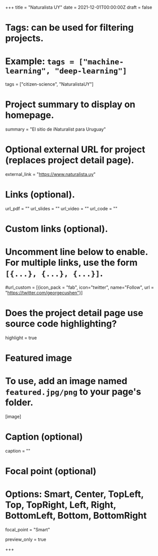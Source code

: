 +++
title = "Naturalista UY"
date = 2021-12-01T00:00:00Z
draft = false

# Tags: can be used for filtering projects.
# Example: `tags = ["machine-learning", "deep-learning"]`
tags = ["citizen-science", "NaturalistaUY"]

# Project summary to display on homepage.
summary = "El sitio de iNaturalist para Uruguay"

# Optional external URL for project (replaces project detail page).
external_link = "https://www.naturalista.uy"

# Links (optional).
url_pdf = ""
url_slides = ""
url_video = ""
url_code = ""

# Custom links (optional).
#   Uncomment line below to enable. For multiple links, use the form `[{...}, {...}, {...}]`.
#url_custom = [{icon_pack = "fab", icon="twitter", name="Follow", url = "https://twitter.com/georgecushen"}]

# Does the project detail page use source code highlighting?
highlight = true

# Featured image
# To use, add an image named `featured.jpg/png` to your page's folder.
[image]
  # Caption (optional)
  caption = ""

  # Focal point (optional)
  # Options: Smart, Center, TopLeft, Top, TopRight, Left, Right, BottomLeft, Bottom, BottomRight
  focal_point = "Smart"

  preview_only = true

+++
